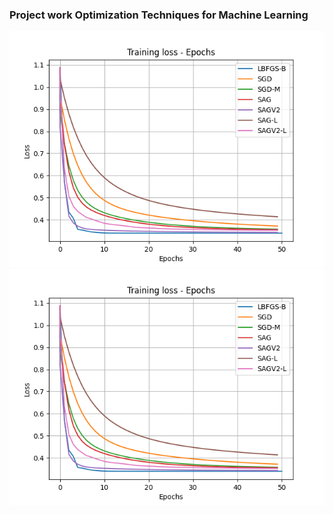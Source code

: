 <h3>Project work Optimization Techniques for Machine Learning</h3>

<img src="Git_Image/Australian_dataset.png">
<img src="Git_Image/Australian_dataset.png">
